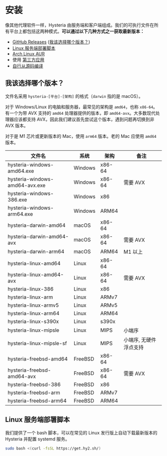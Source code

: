 # 安装

像其他代理软件一样，Hysteria 由服务端和客户端组成。我们的可执行文件在所有平台上都包括这两种模式。**可以通过以下几种方式之一获取最新版本：**

- [GitHub Releases](https://github.com/apernet/hysteria/releases) ([我该选择哪个版本？](#_2))
- [Linux 服务端部署脚本](#linux)
- [Arch Linux AUR](https://aur.archlinux.org/packages/hysteria)
- 使用 [第三方应用](3rd-party-apps.md)
- [自行从源码编译](../developers/Build.md)

## 我该选择哪个版本？

文件名采用 `hysteria-[平台]-[架构]` 的格式（`darwin` 指的是 macOS）。

对于 Windows/Linux 的电脑和服务器，最常见的架构是 `amd64`，也称 `x86-64`。有一个为带 AVX 支持的 `amd64` 处理器提供的版本，即 `amd64-avx`。大多数现代处理器应该都支持 AVX，因此我们建议首先尝试这个版本，遇到问题再切换到非 AVX 版本。

对于是 M1 芯片或更新版本的 Mac，使用 `arm64` 版本。老的 Mac 应使用 `amd64` 版本。

| 文件名                         | 系统    | 架构   | 备注                   |
| ------------------------------ | ------- | ------ | ---------------------- |
| hysteria-windows-amd64.exe     | Windows | x86-64 |                        |
| hysteria-windows-amd64-avx.exe | Windows | x86-64 | 需要 AVX               |
| hysteria-windows-386.exe       | Windows | x86    |                        |
| hysteria-windows-arm64.exe     | Windows | ARM64  |                        |
| hysteria-darwin-amd64          | macOS   | x86-64 |                        |
| hysteria-darwin-amd64-avx      | macOS   | x86-64 | 需要 AVX               |
| hysteria-darwin-arm64          | macOS   | ARM64  | M1 以上                |
| hysteria-linux-amd64           | Linux   | x86-64 |                        |
| hysteria-linux-amd64-avx       | Linux   | x86-64 | 需要 AVX               |
| hysteria-linux-386             | Linux   | x86    |                        |
| hysteria-linux-arm             | Linux   | ARMv7  |                        |
| hysteria-linux-armv5           | Linux   | ARMv5  |                        |
| hysteria-linux-arm64           | Linux   | ARM64  |                        |
| hysteria-linux-s390x           | Linux   | s390x  |                        |
| hysteria-linux-mipsle          | Linux   | MIPS   | 小端序                 |
| hysteria-linux-mipsle-sf       | Linux   | MIPS   | 小端序, 无硬件浮点支持 |
| hysteria-freebsd-amd64         | FreeBSD | x86-64 |                        |
| hysteria-freebsd-amd64-avx     | FreeBSD | x86-64 | 需要 AVX               |
| hysteria-freebsd-386           | FreeBSD | x86    |                        |
| hysteria-freebsd-arm           | FreeBSD | ARMv7  |                        |
| hysteria-freebsd-arm64         | FreeBSD | ARM64  |                        |

## Linux 服务端部署脚本

我们提供了一个 bash 脚本，可以在常见的 Linux 发行版上自动下载最新版本的 Hysteria 并配置 systemd 服务。

```bash
sudo bash <(curl -fsSL https://get.hy2.sh/)
```
